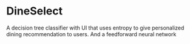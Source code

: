 # DineSelect
A decision tree classifier with UI that uses entropy to give personalized dining recommendation to users. And a feedforward neural network
